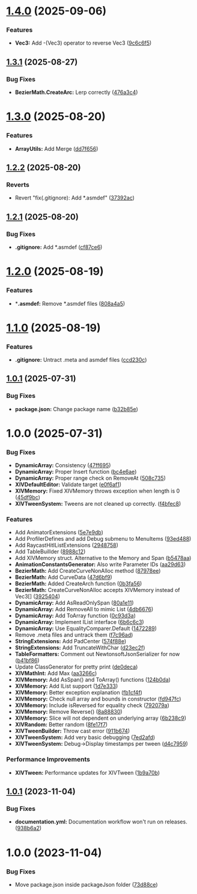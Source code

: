 # [1.4.0](https://github.com/alimertcetin/XIV/compare/v1.3.1...v1.4.0) (2025-09-06)


### Features

* **Vec3:** Add -(Vec3) operator to reverse Vec3 ([9c6c6f5](https://github.com/alimertcetin/XIV/commit/9c6c6f525b0c551af726c1747b25aca36853c0c5))

## [1.3.1](https://github.com/alimertcetin/XIV/compare/v1.3.0...v1.3.1) (2025-08-27)


### Bug Fixes

* **BezierMath.CreateArc:** Lerp correctly ([476a3c4](https://github.com/alimertcetin/XIV/commit/476a3c4efec410cd1d3a6bfb815df0596093ec69))

# [1.3.0](https://github.com/alimertcetin/XIV/compare/v1.2.2...v1.3.0) (2025-08-20)


### Features

* **ArrayUtils:** Add Merge ([dd7f656](https://github.com/alimertcetin/XIV/commit/dd7f656ea50aa2b8203573428d324348f0cf3631))

## [1.2.2](https://github.com/alimertcetin/XIV/compare/v1.2.1...v1.2.2) (2025-08-20)


### Reverts

* Revert "fix(.gitignore): Add *.asmdef" ([37392ac](https://github.com/alimertcetin/XIV/commit/37392acada3c6bd14723fb2628a01fcbfad8608c))

## [1.2.1](https://github.com/alimertcetin/XIV/compare/v1.2.0...v1.2.1) (2025-08-20)


### Bug Fixes

* **.gitignore:** Add *.asmdef ([cf87ce6](https://github.com/alimertcetin/XIV/commit/cf87ce63773c9c9ef4cef3c5f042ae57f65ed732))

# [1.2.0](https://github.com/alimertcetin/XIV/compare/v1.1.0...v1.2.0) (2025-08-19)


### Features

* ***.asmdef:** Remove *.asmdef files ([808a4a5](https://github.com/alimertcetin/XIV/commit/808a4a576f9d597e8e096b894ca32f9b335736c4))

# [1.1.0](https://github.com/alimertcetin/XIV/compare/v1.0.1...v1.1.0) (2025-08-19)


### Features

* **.gitignore:** Untract .meta and asmdef files ([ccd230c](https://github.com/alimertcetin/XIV/commit/ccd230c11eb7be66379d7062db20f1299a42b98d))

## [1.0.1](https://github.com/alimertcetin/XIV/compare/v1.0.0...v1.0.1) (2025-07-31)


### Bug Fixes

* **package.json:** Change package name ([b32b85e](https://github.com/alimertcetin/XIV/commit/b32b85e113cb91e94230a982e379705f43ecfde2))

# 1.0.0 (2025-07-31)


### Bug Fixes

* **DynamicArray:** Consistency ([47ff695](https://github.com/alimertcetin/XIV/commit/47ff6954cd263013fe7839ce0877495a0e027e6b))
* **DynamicArray:** Proper Insert function ([bc4e6ae](https://github.com/alimertcetin/XIV/commit/bc4e6ae0ac40cb890c930e1d50f951c5dfc43dd0))
* **DynamicArray:** Proper range check on RemoveAt ([508c735](https://github.com/alimertcetin/XIV/commit/508c7356cf7602fdd146ccb25ffe50865f409111))
* **XIVDefaultEditor:** Validate target ([e0f6af1](https://github.com/alimertcetin/XIV/commit/e0f6af14063546a38568be971896b447f5b8eee9))
* **XIVMemory:** Fixed XIVMemory throws exception when length is 0 ([45df9bc](https://github.com/alimertcetin/XIV/commit/45df9bc0bff07426ccfb61862430fa4be35517be))
* **XIVTweenSystem:** Tweens are not cleaned up correctly. ([f4bfec8](https://github.com/alimertcetin/XIV/commit/f4bfec8ef8fe95896ae8d0f66f57cb2085dec489))


### Features

* Add AnimatorExtensions ([5e7e9db](https://github.com/alimertcetin/XIV/commit/5e7e9dbcdee6502f158b71cf1146fb44c616a218))
* Add ProfilerDefines and add Debug submenu to MenuItems ([93ed488](https://github.com/alimertcetin/XIV/commit/93ed488d0f53659b70ae03e7343504a6fa11a174))
* Add RaycastHitIListExtensions ([2948758](https://github.com/alimertcetin/XIV/commit/2948758fdad990c990ebbba868f99e1ad98158a3))
* Add TableBuillder ([8988c12](https://github.com/alimertcetin/XIV/commit/8988c128e19ed2a91c499556ca02956a38999af6))
* Add XIVMemory struct. Alternative to the Memory and Span ([b5478aa](https://github.com/alimertcetin/XIV/commit/b5478aa514ae319c2364063ed008e7d2cdc284a6))
* **AnimationConstantsGenerator:** Also write Parameter IDs ([aa29d63](https://github.com/alimertcetin/XIV/commit/aa29d63ea676e37463bb355d06e85e7bdb750fd9))
* **BezierMath:** Add CreateCurveNonAlloc method ([87978ee](https://github.com/alimertcetin/XIV/commit/87978eeb7faaed27bbe789e6bbfe2f28f41dac67))
* **BezierMath:** Add CurveData ([47d6bf9](https://github.com/alimertcetin/XIV/commit/47d6bf9ad3510578370069c527ae830b835da3e6))
* **BezierMath:** Added CreateArch function ([0b3fa56](https://github.com/alimertcetin/XIV/commit/0b3fa56e82b9a77c6a5f0399b32a883ab65d5150))
* **BezierMath:** CreateCurveNonAlloc accepts XIVMemory<Vec3> instead of Vec3[] ([3925404](https://github.com/alimertcetin/XIV/commit/3925404e7ac23578fcd82ed4ad56d08a56594a77))
* **DynamicArray:** Add AsReadOnlySpan ([80a1e11](https://github.com/alimertcetin/XIV/commit/80a1e11e9124d1226e9e29ee3c727b1c9b255104))
* **DynamicArray:** Add RemoveAll to mimic List<T> ([4db6676](https://github.com/alimertcetin/XIV/commit/4db66769fb6f997e32395890c2a9eb6be801cd97))
* **DynamicArray:** Add ToArray function ([0c93d3a](https://github.com/alimertcetin/XIV/commit/0c93d3ac66cd0ed492918e11491631b1326b9e1a))
* **DynamicArray:** Implement IList interface ([6b6c6c3](https://github.com/alimertcetin/XIV/commit/6b6c6c3dd85d7ff6441db499f2da56aca864bff3))
* **DynamicArray:** Use EqualityComparer<T>.Default ([1472289](https://github.com/alimertcetin/XIV/commit/14722895a5d60a3afc9dd2b04d20da84ff99120b))
* Remove .meta files and untrack them ([f7c96ad](https://github.com/alimertcetin/XIV/commit/f7c96ad17bce8136eac138f9eb5c140edced34c2))
* **StringExtensions:** Add PadCenter ([574f88e](https://github.com/alimertcetin/XIV/commit/574f88e90ecfbbb2e83001dd30c5bff5eb320b29))
* **StringExtensions:** Add TruncateWithChar ([d23ec2f](https://github.com/alimertcetin/XIV/commit/d23ec2f35570794e23406683282ce4d81278a538))
* **TableFormatters:** Comment out NewtonsoftJsonSerializer for now ([b41bf86](https://github.com/alimertcetin/XIV/commit/b41bf86e77b17f0c87ba1974eec79ddff84e8b5f))
* Update ClassGenerator for pretty print ([de0deca](https://github.com/alimertcetin/XIV/commit/de0decad20dc6a19b54d1db66d45543750620d19))
* **XIVMathInt:** Add Max ([aa3266c](https://github.com/alimertcetin/XIV/commit/aa3266c207d0edaf1982e7a657612748670362d8))
* **XIVMemory:** Add AsSpan() and ToArray() functions ([124b0da](https://github.com/alimertcetin/XIV/commit/124b0da32534d5293ae4e27d6f36ad57d54becb0))
* **XIVMemory:** Add IList support ([1d7e333](https://github.com/alimertcetin/XIV/commit/1d7e333abd8d4ca71db4fda63080ef6322049e5a))
* **XIVMemory:** Better exception explanation ([fb1cf4f](https://github.com/alimertcetin/XIV/commit/fb1cf4ff4b93cc11ed398d723bce90cb91478a38))
* **XIVMemory:** Check null array and bounds in constructor ([fd947fc](https://github.com/alimertcetin/XIV/commit/fd947fc12a30e86e2b71a6c3faa839702d755922))
* **XIVMemory:** Include isReversed for equality check ([792079a](https://github.com/alimertcetin/XIV/commit/792079af696ebd1561788b3f280aadba87e68efb))
* **XIVMemory:** Remove Reverse() ([8a88830](https://github.com/alimertcetin/XIV/commit/8a8883085c8684d967bca3f40f6a6c795f8fc265))
* **XIVMemory:** Slice will not dependent on underlying array ([6b238c9](https://github.com/alimertcetin/XIV/commit/6b238c9e8bd26ec9cfaca9f572200f6e4cd87c22))
* **XIVRandom:** Better random ([8fe17f7](https://github.com/alimertcetin/XIV/commit/8fe17f7e55f9ada09e092ba7cf714f4c38a3d9ce))
* **XIVTweenBuilder:** Throw cast error ([911b674](https://github.com/alimertcetin/XIV/commit/911b674b3c8a8048deebdf48f5c179545a8e9f26))
* **XIVTweenSystem:** Add very basic debugging ([7ed2afd](https://github.com/alimertcetin/XIV/commit/7ed2afd58b0b4a670e6180bfa3229f8faf97b75f))
* **XIVTweenSystem:** Debug->Display timestamps per tween ([d4c7959](https://github.com/alimertcetin/XIV/commit/d4c79597c6f209ddbe1762beb90d56c457b92dce))


### Performance Improvements

* **XIVTween:** Performance updates for XIVTween ([1b9a70b](https://github.com/alimertcetin/XIV/commit/1b9a70bf40d2a043f17631bcb1c14de7763cfbe7))

## [1.0.1](https://github.com/alimertcetin/UnityPackageTemplate/compare/v1.0.0...v1.0.1) (2023-11-04)


### Bug Fixes

* **documentation.yml:** Documentation workflow won't run on releases. ([938b6a2](https://github.com/alimertcetin/UnityPackageTemplate/commit/938b6a236f04082701c7c7f9ff613f2a53e5cbb8))

# 1.0.0 (2023-11-04)


### Bug Fixes

* Move package.json inside packageJson folder ([73d88ce](https://github.com/alimertcetin/UnityPackageTemplate/commit/73d88ce673ef2256c7e447101e00e430a54241ea))
